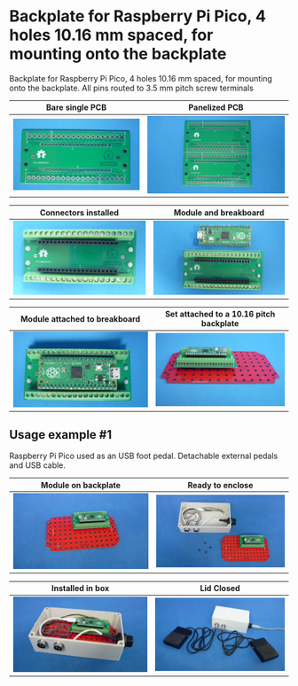 
# Backplate for Raspberry Pi Pico, 4 holes 10.16 mm spaced, for mounting onto the backplate

Backplate for Raspberry Pi Pico, 4 holes 10.16 mm spaced, for mounting onto the backplate. All pins routed to 3.5 mm pitch screw terminals

Bare single PCB                              |Panelized PCB                              |
---------------------------------------------|-------------------------------------------|
![](/c-breakouts/c11/assets/img/barepcb.jpg) |![](/c-breakouts/c11/assets/img/panel.jpg) |

Connectors installed                         |Module and breakboard                      |
---------------------------------------------|-------------------------------------------|
![](/c-breakouts/c11/assets/img/connectors.jpg) |![](/c-breakouts/c11/assets/img/moduleandbreak.jpg) |

Module attached to breakboard                |Set attached to a 10.16 pitch backplate    |
---------------------------------------------|-------------------------------------------|
![](/c-breakouts/c11/assets/img/moduleattached.jpg) |![](/c-breakouts/c11/assets/img/moduleinbackplate.jpg) |



## Usage example #1

Raspberry Pi Pico used as an USB foot pedal. Detachable external pedals and USB cable.


Module on backplate                                 |Ready to enclose                                 |
----------------------------------------------------|-------------------------------------------------|
![](/c-breakouts/c11/assets/img/componentswired.jpg)|![](/c-breakouts/c11/assets/img/readytoenclose.jpg)|

Installed in box                             |Lid Closed                                       |
---------------------------------------------|-------------------------------------------------|
![](/c-breakouts/c11/assets/img/installedinbox.jpg)|![](/c-breakouts/c11/assets/img/lidclosed1.jpg)|

